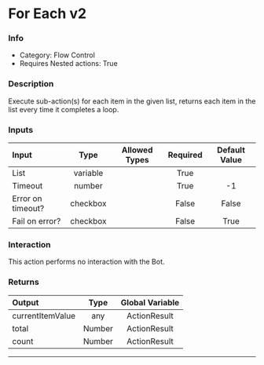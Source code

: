 # For Each v2

### Info

- Category: Flow Control
- Requires Nested actions: True


### Description
Execute sub-action(s) for each item in the given list, returns each item in the list every time it completes a loop.


### Inputs

| Input | Type | Allowed Types | Required |  Default Value |
| :--- | :---: | :---: | :---: | :---: |
| List | variable |  | True |  |
| Timeout | number |  | True | -1 |
| Error on timeout? | checkbox |  | False | False |
| Fail on error? | checkbox |  | False | True |


### Interaction
This action performs no interaction with the Bot.

### Returns

| Output | Type | Global Variable |
| :--- | :---: | :---: |
| currentItemValue | any | ActionResult |
| total | Number | ActionResult |
| count | Number | ActionResult |

---